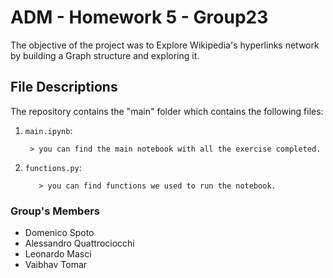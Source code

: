 # ADM - Homework 5 - Group23

The objective of the project was to Explore Wikipedia's hyperlinks network by building a Graph structure and exploring it.

## File Descriptions
The repository contains the "main" folder which contains the following files:

1. `main.ipynb`:

        > you can find the main notebook with all the exercise completed.
 

2. `functions.py`:
          
          > you can find functions we used to run the notebook.
          
### Group's Members
* Domenico Spoto
* Alessandro Quattrociocchi
* Leonardo Masci
* Vaibhav Tomar 
